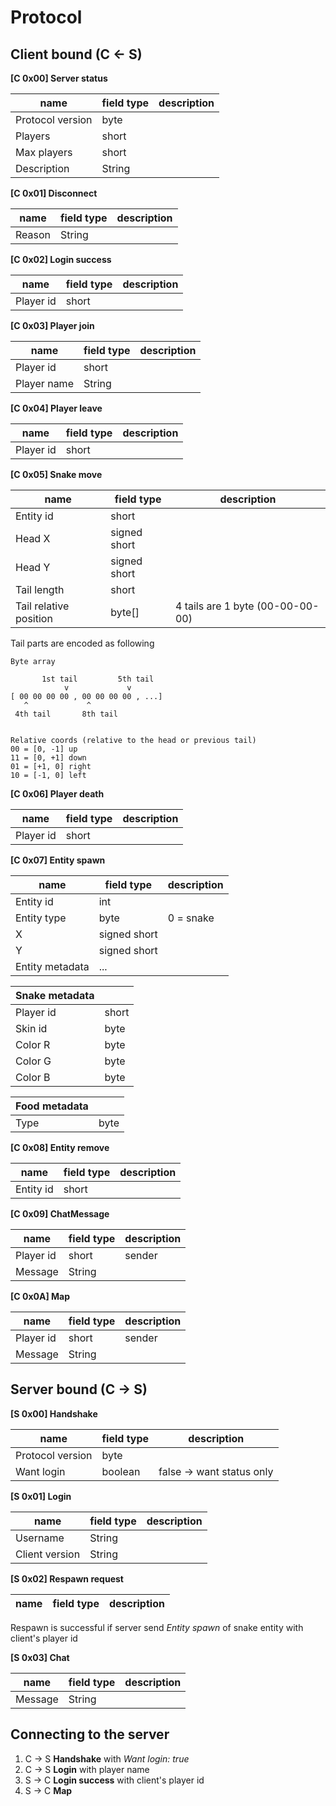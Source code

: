 Protocol
====================================

Client bound (C <- S)
------------------------------------

**[C 0x00] Server status**

| name | field type | description |
|----|----|----|
| Protocol version | byte | |
| Players | short | |
| Max players | short | |
| Description | String | |

**[C 0x01] Disconnect**

| name | field type | description |
|----|----|----|
| Reason | String | |

**[C 0x02] Login success**

| name | field type | description |
|----|----|----|
| Player id | short | |

**[C 0x03] Player join**

| name | field type | description |
|----|----|----|
| Player id | short | |
| Player name | String | |

**[C 0x04] Player leave**

| name | field type | description |
|----|----|----|
| Player id | short | |

**[C 0x05] Snake move**

| name | field type | description |
|----|----|----|
| Entity id | short | |
| Head X | signed short | |
| Head Y | signed short | |
| Tail length | short | |
| Tail relative position | byte[] | 4 tails are 1 byte (00-00-00-00) |

Tail parts are encoded as following
```
Byte array

       1st tail         5th tail
            v             v
[ 00 00 00 00 , 00 00 00 00 , ...]
   ^             ^
 4th tail       8th tail


Relative coords (relative to the head or previous tail)
00 = [0, -1] up
11 = [0, +1] down
01 = [+1, 0] right
10 = [-1, 0] left
```

**[C 0x06] Player death**

| name | field type | description |
|----|----|----|
| Player id | short | |

**[C 0x07] Entity spawn**

| name | field type | description |
|----|----|----|
| Entity id | int | |
| Entity type | byte | 0 = snake |
| X | signed short | |
| Y | signed short | |
| Entity metadata | ... | |


| Snake metadata | |
|----|----|
| Player id | short |
| Skin id | byte |
| Color R | byte |
| Color G | byte |
| Color B | byte |


| Food metadata | |
|----|----|
| Type | byte |

**[C 0x08] Entity remove**

| name | field type | description |
|----|----|----|
| Entity id | short | |

**[C 0x09] ChatMessage**

| name | field type | description |
|----|----|----|
| Player id | short | sender |
| Message | String | |

**[C 0x0A] Map**

| name | field type | description |
|----|----|----|
| Player id | short | sender |
| Message | String | |


Server bound (C -> S)
------------------------------------

**[S 0x00] Handshake**

| name | field type | description |
|----|----|----|
| Protocol version | byte | |
| Want login | boolean | false -> want status only |

**[S 0x01] Login**

| name | field type | description |
|----|----|----|
| Username | String | |
| Client version | String | |

**[S 0x02] Respawn request**

| name | field type | description |
|----|----|----|

Respawn is successful if server send *Entity spawn*
of snake entity with client's player id

**[S 0x03] Chat**

| name | field type | description |
|----|----|----|
| Message | String | |


Connecting to the server
------------------------------------
1. C -> S **Handshake** with *Want login: true*
2. C -> S **Login** with player name
3. S -> C **Login success** with client's player id
4. S -> C **Map**






